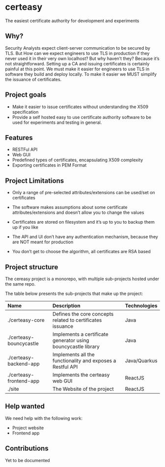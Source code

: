 # certeasy
The easiest certificate authority for development and experiments


## Why?
Security Analysts expect client-server communication to be secured by TLS.
But How can we expect engineers to use TLS in production if they never used it in their very own localhost? But why haven’t they? Because it’s not straightforward. Setting up a CA and issuing certificates is certainly painful at this point. We must make it easier for engineers to use TLS in software they build and deploy locally. To make it easier we MUST simplify the issuance of certificates.


## Project goals
* Make it easier to issue certificates without understanding the X509 specification
* Provide a self hosted easy to use certificate authority software to be used for experiments and testing in general.


## Features

* RESTFul API
* Web GUI
* Predefined types of certificates, encapsulating X509 complexity
* Exporting certificates in PEM Format

## Project Limitations

* Only a range of pre-selected attributes/extensions can be used/set on certificates

* The software makes assumptions about some certificate attributes/extensions and doesn’t allow you to change the values

* Certificates are stored on filesystem and it’s up to you to backup them up if you like

* The API and UI don’t have any authentication mechanism, because they are NOT meant for production

* You don’t get to choose the algorithm, all certificates are RSA based

## Project structure

The cereasy project is a monorepo, with multiple sub-projects hosted under the same repo. 

The table below presents the sub-projects that make up the project:

| Name               | Description        | Technologies |
| :---               | :---               | :---         |
| ./certeasy-core | Defines the core concepts related to certificates issuance | Java  |
| ./certeasy-bouncycastle | Implements a certificate generator using bouncycastle library | Java |
| ./certeasy-backend-app | Implements all the functionality and exposes a Restful API | Java/Quarkus |
| ./certeasy-frontend-app | Implements the certeasy web GUI | ReactJS |
| ./site | The Website of the project | ReactJS |



## Help wanted
We need help with the following work:

* Project website
* Frontend app


## Contributions
Yet to be documented
